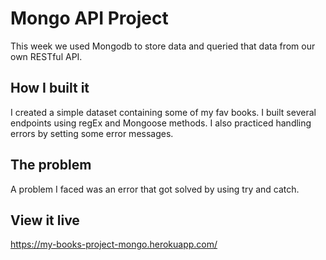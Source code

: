 <!-- @format -->

# Mongo API Project

This week we used Mongodb to store data and queried that data from our own RESTful API.

## How I built it

I created a simple dataset containing some of my fav books. I built several endpoints using regEx and Mongoose methods. I also practiced handling errors by setting some error messages.

## The problem

A problem I faced was an error that got solved by using try and catch.

## View it live

https://my-books-project-mongo.herokuapp.com/
